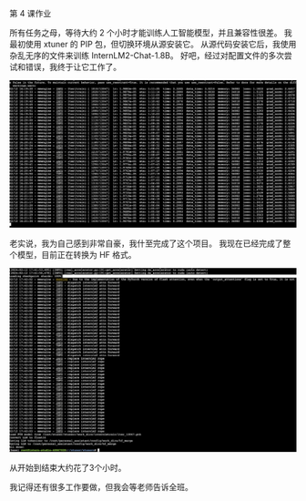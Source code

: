 第 4 课作业

所有任务之母，等待大约 2 个小时才能训练人工智能模型，并且兼容性很差。
我最初使用 xtuner 的 PIP 包，但切换环境从源安装它。
从源代码安装它后，我使用杂乱无序的文件来训练 InternLM2-Chat-1.8B。
好吧，经过对配置文件的多次尝试和错误，我终于让它工作了。

![image](Assets/screenshot10.png)

老实说，我为自己感到非常自豪，我什至完成了这个项目。
我现在已经完成了整个模型，目前正在转换为 HF 格式。

![image](Assets/screenshot11.png)

从开始到结束大约花了3个小时。

我记得还有很多工作要做，但我会等老师告诉全班。
